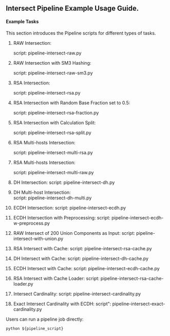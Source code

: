 ## Intersect Pipeline Example Usage Guide.

#### Example Tasks

This section introduces the Pipeline scripts for different types of tasks.

1. RAW Intersection:

    script: pipeline-intersect-raw.py

2. RAW Intersection with SM3 Hashing:

    script: pipeline-intersect-raw-sm3.py

3. RSA Intersection:

    script: pipeline-intersect-rsa.py

4. RSA Intersection with Random Base Fraction set to 0.5:

    script: pipeline-intersect-rsa-fraction.py

5. RSA Intersection with Calculation Split:

    script: pipeline-intersect-rsa-split.py

6. RSA Multi-hosts Intersection:

    script: pipeline-intersect-multi-rsa.py

7. RSA Multi-hosts Intersection:

    script: pipeline-intersect-multi-raw.py

8. DH Intersection:
    script: pipeline-intersect-dh.py

9. DH Multi-host Intersection:  
    script: pipeline-intersect-dh-multi.py

10. ECDH Intersection:
    script: pipeline-intersect-ecdh.py

11. ECDH Intersection with Preprocessing:
    script: pipeline-intersect-ecdh-w-preprocess.py

12. RAW Intersect of 200 Union Components as Input:
    script: pipeline-intersect-with-union.py

13. RSA Intersect with Cache:
    script: pipeline-intersect-rsa-cache.py
 
14. DH Intersect with Cache:
    script: pipeline-intersect-dh-cache.py   

15. ECDH Intersect with Cache:
    script: pipeline-intersect-ecdh-cache.py   
      
16. RSA Intersect with Cache Loader:
    script: pipeline-intersect-rsa-cache-loader.py
    
17. Intersect Cardinality:
    script: pipeline-intersect-cardinality.py

18. Exact Intersect Cardinality with ECDH:
    script": pipeline-intersect-exact-cardinality.py

Users can run a pipeline job directly:

    python ${pipeline_script}
